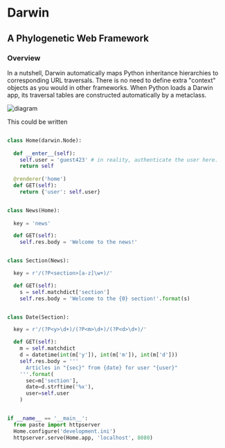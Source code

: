 Darwin
=============
A Phylogenetic Web Framework
--------------------------------------------

### Overview ###
In a nutshell, Darwin automatically maps Python inheritance hierarchies 
to corresponding URL traversals. There is no need to define extra "context" 
objects as you would in other frameworks. When Python loads a Darwin app, 
its traversal tables are constructed automatically by a metaclass.

![diagram](https://raw.github.com/basefook/Darwin/master/example.png)

This could be written

```python

class Home(darwin.Node):
  
  def __enter__(self):
    self.user = 'guest423' # in reality, authenticate the user here.
    return self
  
  @renderer('home')
  def GET(self):
    return {'user': self.user}


class News(Home):
  
  key = 'news'

  def GET(self):
    self.res.body = 'Welcome to the news!'


class Section(News):

  key = r'/(?P<section>[a-z]\w+)/'

  def GET(self):
    s = self.matchdict['section']
    self.res.body = 'Welcome to the {0} section!'.format(s)


class Date(Section):

  key = r'/(?P<y>\d+)/(?P<m>\d+)/(?P<d>\d+)/'

  def GET(self):
    m = self.matchdict
    d = datetime(int(m['y']), int(m['m']), int(m['d'])) 
    self.res.body = '''
      Articles in "{sec}" from {date} for user "{user}"
    '''.format(
      sec=m['section'], 
      date=d.strftime('%x'), 
      user=self.user
    )


if __name__ == '__main__':
  from paste import httpserver
  Home.configure('development.ini')
  httpserver.serve(Home.app, 'localhost', 8080)
```
